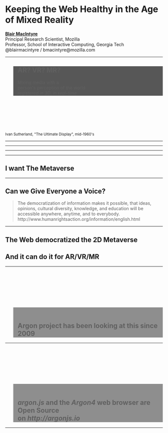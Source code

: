 <!-- .slide: data-state="title" data-background="resources/textures/background-radial.jpeg"  -->

<div class="talk-title">
	<h1>Keeping the Web Healthy in the Age of Mixed Reality</h1>
    <p class="talk-info">
		<b><a href="http://blairmacintyre.me">Blair MacIntyre</a></b>
		<br>
		Principal Research Scientist, Mozilla <br>
		Professor, School of Interactive Computing, Georgia Tech<br>
		@blairmacintyre / bmacintyre@mozilla.com<br>
    </p>
</div>

<!-- NOTES -->

------
<!-- .slide: data-background="resources/textures/vhfrsword-of-damocles.jpg"  -->

<blockquote  style="background: rgba(32, 32, 32, 0.75);">
<h2>AR? VR? MR?</h2>
<p>Mixing media with a <br>person's perception of the world<br><span class="green"><em>registered in 3D</em></span><span class="green">, <em>in real-time</em></span></p>
</blockquote>
<br>
<br>
<br>
<br>
<br>
<br>
<small>Ivan Sutherland, "The Ultimate Display", mid-1960's</small>

------
<!-- .slide: data-background="resources/textures/industrial-medical.png"  -->

------
<!-- .slide: data-background="resources/textures/blair-montage.png"  -->

------
<!-- .slide: data-background="resources/textures/collaborative-ar.png"  -->

------
<!-- .slide: data-background="media/img/metaverse.jpg" -->

## I want The Metaverse

------

<!-- .slide: data-background="media/img/metaverse.jpg" -->

## Can we Give Everyone a Voice?

<blockquote>
The democratization of information makes it possible, that ideas, opinions, cultural diversity, knowledge, and education will be accessible anywhere, anytime, and to everybody. <br>
http://www.humanrightsaction.org/information/english.html
</blockquote>

<!-- NOTES -->

------
<!-- .slide: data-background="media/img/metaverse.jpg" -->

## The Web democratized the 2D Metaverse
## And it can do it for AR/VR/MR

------
<!-- .slide: data-background="resources/textures/argon4-appstore.png" data-background-position="top left" -->


<br>
<br>
<br>
<br>
<br>
<br>
<blockquote style="background: rgba(32, 32, 32, 0.5);"><br>
    <h2>Argon project has been looking at this since 2009</h2>
</blockquote>

------

<!-- .slide: data-background="resources/textures/argonjs-github.png" data-background-position="top left"  data-state="notxrslide" -->
<br>
<br>
<br>
<br>
<br>
<br>
<blockquote style="background: rgba(32, 32, 32, 0.5);"><br>
    <h2><em>argon.js</em> and the <em>Argon4</em> web browser are Open Source<br>on <em>http://argonjs.io</em></h2>
</blockquote>

------

<!-- .slide: data-background="resources/textures/mozilla-org.png" data-background-size="contain" -->
